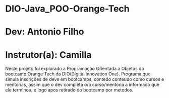 # DIO-Java_POO-Orange-Tech
# Dev: Antonio Filho
# Instrutor(a): Camilla
Neste projeto foi explorado a Programação Orientada a Objetos do bootcamp Orange Tech da DIO(Digital innovation One).
Programa que simula inscrições de devs em bootcamps, contedo conteudo como cursos e mentorias, assim que o dev completa o/a curso/mentoria a informado que ele terminou, e logo apos retirado do bootcamp por metodos.

